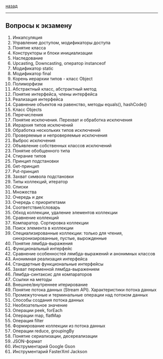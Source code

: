 [назад](oop.md)
***
## Вопросы к экзамену
1. Инкапсуляция
2. Управление доступом, модификаторы доступа
3. Понятие класса
4. Конструкторы и блоки инициализации
5. Наследование
6. Upcasting, Downcasting, оператор instanceof
7. Модификатор static
8. Модификатор final
9. Корень иерархии типов - класс Object
10. Полиморфизм
11. Абстрактный класс, абстрактный метод
12. Понятие интерфейса, члены интерфейса
13. Реализация интерфейса
14. Сравнение объектов на равенство, методы equals(), hashCode()
15. Класс Objects
16. Перечисления
17. Понятие исключения. Перехват и обработка исключения
18. Иерархия типов исключений
19. Обработка нескольких типов исключений
20. Проверяемые и непроверяемые исключения
21. Выброс исключения
22. Объявление собственных классов исключений
23. Понятие обобщенного типа
24. Стирание типов
25. Принцип подстановки
26. Get-принцип
27. Put-принцип
28. Захват символа подстановки
29. Типы коллекций, итератор
30. Списки
31. Множества
32. Очередь и дек
33. Очередь с приоритетами
34. Соответствие/словарь
35. Обход коллекции, удаление элементов коллекции
36. Сравнение коллекций
37. Компаратор. Сортировка коллекции
38. Поиск элемента в коллекции
39. Специализированные коллекции: только для чтения, синхронизированные, пустые, вырожденные
40. Понятие лямбда-выражения
41. Функциональный интерфейс
42. Сравнение особенностей лямбда-выражений и анонимных
классов
43. Анонимная реализация интерфейса
44. Стандартные функциональные интерфейсы
45. Захват переменной лямбда-выражением
46. Лямбда-синтаксис для компараторов
47. Ссылки на методы
48. Внешнее/внутреннее итерирование
49. Понятие потока данных (Stream API). Характеристики потока данных
50. Промежуточные и терминальные операции над потоком данных
51. Способы создания потока данных
52. Необязательное значение
53. Операции peek, forEach
54. Операции map, flatMap
55. Операция filter
56. Формирование коллекции из потока данных
57. Операции reduce, groupingBy
58. Понятие сериализации, десереализации
59. JSON-формат
60. Инструментарий Google Gson
61. Инструментарий FasterXml Jackson
